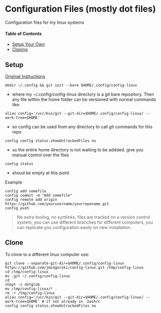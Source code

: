 # Configuration Files (mostly dot files)
Configuration files for my linux systems

#### Table of Contents
* [Setup Your Own](#setup)
* [Cloning](#clone)

## Setup
[Original Instructions](https://news.ycombinator.com/item?id=11070797)

`mkdir ~/.config && git init --bare $HOME/.config/config-linux`
- where my ~/.config/config-linux directory is a git bare repository. Then any file within the home folder can be versioned with normal commands like:

`alias config='/usr/bin/git --git-dir=$HOME/.config/config-linux/ --work-tree=$HOME'`
- so config can be used from any directory to call git commands for this repo

`config config status.showUntrackedFiles no`
- so the entire home directory is not waiting to be addded. give you manual control over the files

`config status`
- shoud be empty at this point

Example
```
config add somefile
config commit -m "Add somefile"
config remote add origin https://github.com/yourusername/yourreponame.git
config push
```
> No extra tooling, no symlinks, files are tracked on a version control system, you can use different branches for different computers, you can replicate you configuration easily on new installation.

## Clone
To clone to a different linux computer use:

```
git clone --separate-git-dir=$HOME/.config/config-linux https://github.com/jmzagorski/config-linux.git /tmp/config-linux
cd /tmp/config-linux
mv .git ~/.config/config-linux
cd
shopt -s dotglob
mv /tmp/config-linux/* .
rm -r /tmp/config-linux
alias config='/usr/bin/git --git-dir=$HOME/.config/config-linux/ --work-tree=$HOME' # if not already in .bashrc
config config status.showUntrackedFiles no
```
